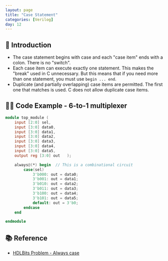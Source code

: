 ```yaml
---
layout: page
title: "Case Statement"
categories: [Verilog]
day: 12
---
```


## 📌 Introduction
* The case statement begins with case and each "case item" ends with a colon. There is no "switch".
* Each case item can execute exactly one statement. This makes the "break" used in C unnecessary. But this means that if you need more than one statement, you must use ```begin ... end```.
* Duplicate (and partially overlapping) case items are permitted. The first one that matches is used. C does not allow duplicate case items.

## 🧑‍💻 Code Example - 6-to-1 multiplexer

```verilog
module top_module ( 
    input [2:0] sel, 
    input [3:0] data0,
    input [3:0] data1,
    input [3:0] data2,
    input [3:0] data3,
    input [3:0] data4,
    input [3:0] data5,
    output reg [3:0] out   );

    always@(*) begin  // This is a combinational circuit
        case(sel)
            3'b000: out = data0;
            3'b001: out = data1;
            3'b010: out = data2;
            3'b011: out = data3;
            3'b100: out = data4;
            3'b101: out = data5;
            default: out = 3'b0;
        endcase
    end

endmodule
```

## 📚 Reference
* [HDLBits Problem - Always case](https://hdlbits.01xz.net/wiki/Always_case)
